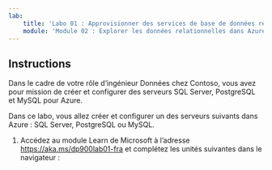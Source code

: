 ```yaml
---
lab:
    title: 'Labo 01 : Approvisionner des services de base de données relationnelle Azure'
    module: 'Module 02 : Explorer les données relationnelles dans Azure'
---
```


## Instructions
Dans le cadre de votre rôle d’ingénieur Données chez Contoso, vous avez pour mission de créer et configurer des serveurs SQL Server, PostgreSQL et MySQL pour Azure.

Dans ce labo, vous allez créer et configurer un des serveurs suivants dans Azure : SQL Server, PostgreSQL ou MySQL.

1.	Accédez au module Learn de Microsoft à l’adresse  https://aka.ms/dp900lab01-fra et complétez les unités suivantes dans le navigateur : 
